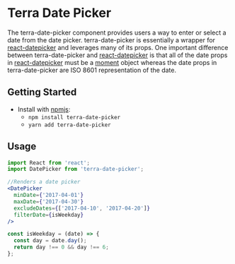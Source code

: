 # Terra Date Picker

The terra-date-picker component provides users a way to enter or select a date from the date picker. terra-date-picker is essentially a wrapper for [react-datepicker](https://github.com/Hacker0x01/react-datepicker) and leverages many of its props. One important difference between terra-date-picker and [react-datepicker](https://github.com/Hacker0x01/react-datepicker) is that all of the date props in [react-datepicker](https://github.com/Hacker0x01/react-datepicker) must be a [moment](http://momentjs.com/docs/) object whereas the date props in terra-date-picker are ISO 8601 representation of the date.

## Getting Started

- Install with [npmjs](https://www.npmjs.com):
  - `npm install terra-date-picker` 
  - `yarn add terra-date-picker` 

## Usage

```jsx
import React from 'react';
import DatePicker from 'terra-date-picker';

//Renders a date picker
<DatePicker
  minDate={'2017-04-01'}
  maxDate={'2017-04-30'}
  excludeDates={['2017-04-10', '2017-04-20']}
  filterDate={isWeekday}
/>

const isWeekday = (date) => {
  const day = date.day();
  return day !== 0 && day !== 6;
};

```

